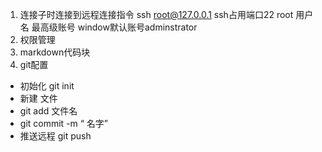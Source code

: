 1. 连接子时连接到远程连接指令
     ssh  root@127.0.0.1    ssh占用端口22
       root 用户名 最高级账号
       window默认账号adminstrator
2. 权限管理
3. markdown代码块``` ```
4. git配置
- 初始化 git init
- 新建 文件
- git add 文件名
- git commit -m “ 名字”
- 推送远程 git push 
